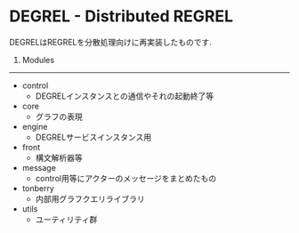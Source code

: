 DEGREL - Distributed REGREL
===========================

DEGRELはREGRELを分散処理向けに再実装したものです.

1. Modules
----------

* control
    - DEGRELインスタンスとの通信やそれの起動終了等
* core
    - グラフの表現
* engine
    - DEGRELサービスインスタンス用
* front
    - 構文解析器等
* message
    - control用等にアクターのメッセージをまとめたもの
* tonberry
    - 内部用グラフクエリライブラリ
* utils
    - ユーティリティ群
